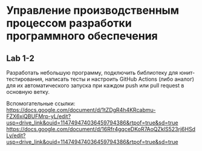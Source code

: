 # Управление производственным процессом разработки программного обеспечения
## Lab 1-2
<div>
Разработать небольшую программу, подключить библиотеку для юнит-тестирования, написать тесты и настроить GitHub Actions (либо аналог) для их автоматического запуска при каждом push или pull request в основную ветку.

Вспомогательные ссылки:
https://docs.google.com/document/d/1tZDgR4h4KRcabmu-FZX6xiQBUFMrp-yL/edit?usp=drive_link&ouid=114749474036459794386&rtpof=true&sd=true
https://docs.google.com/document/d/16Rfr4gqceDKoR7AoQZklS523rj6HSdLy/edit?usp=drive_link&ouid=114749474036459794386&rtpof=true&sd=true
</div>